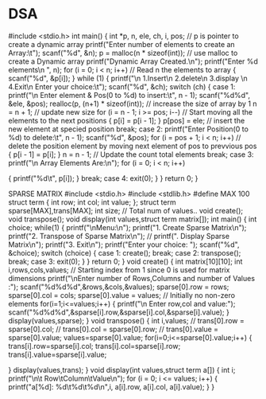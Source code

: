 # DSA
#include <stdio.h>
int main()
{
 int *p, n, ele, ch, i, pos; // p is pointer to create a dynamic array
 printf("Enter number of elements to create an Array:\t");
 scanf("%d", &n);
 p = malloc(n * sizeof(int)); // use malloc to create a Dynamic array
 printf("Dynamic Array Created.\n");
 printf("Enter %d elements\n ", n);
 for (i = 0; i < n; i++) // Read n the elements to array
 {
 scanf("%d", &p[i]);
 }
 while (1)
 {
 printf("\n 1.Insert\n 2.delete\n 3.display \n 4.Exit\n Enter your
choice:\t");
 scanf("%d", &ch);
 switch (ch)
 {
 case 1:
 printf("\n Enter element & Pos(0 to %d) to insert:\t", n - 1);
 scanf("%d%d", &ele, &pos);
 realloc(p, (n+1) * sizeof(int)); // increase the size of array by 1
 n = n + 1; // update new size
 for (i = n - 1; i >= pos; i--) // Start moving all the elements to the
next positions
 {
 p[i] = p[i - 1];
 }
 p[pos] = ele; // insert the new element at specied position
 break;
 case 2:
 printf("Enter Position(0 to %d) to delete:\t", n - 1);
 scanf("%d", &pos);
 for (i = pos + 1; i < n; i++) // delete the position element by moving
next element of pos to prevvious pos
 {
 p[i - 1] = p[i];
 }
 n = n - 1; // Update the count total elements
 break;
 case 3:
 printf("\n Array Elements Are:\n");
 for (i = 0; i < n; i++)

 {
 printf("%d\t", p[i]);
 }
 break;
 case 4:
 exit(0);
 }
 }
 return 0;
} 

SPARSE MATRIX
#include <stdio.h>
#include <stdlib.h>
#define MAX 100
struct term {
 int row;
 int col;
 int value;
};
struct term sparse[MAX],trans[MAX];
int size; // Total num of values..
void create();
void transpose();
void display(int values,struct term matrix[]);
int main() {
 int choice;
 while(1) {
 printf("\nMenu:\n");
 printf("1. Create Sparse Matrix\n");
 printf("2. Transpose of Sparse Matrix\n");
 // printf(". Display Sparse Matrix\n");
 printf("3. Exit\n");
 printf("Enter your choice: ");
 scanf("%d", &choice);
 switch (choice) {
 case 1:
 create();
 break;
 case 2:
 transpose();
 break;
 case 3:
 exit(0);
 }
 }
 return 0;
}
void create() {
 int matrix[10][10];
 int i,rows,cols,values; // Starting index from 1 since 0 is used for
matrix dimensions
 printf("\nEnter number of Rows,Columns and number of Values :");
 scanf("%d%d%d",&rows,&cols,&values);
 sparse[0].row = rows;
 sparse[0].col = cols;
 sparse[0].value = values; // Initially no non-zero elements
 for(i=1;i<=values;i++)
 {
 printf("\n Enter row,col and value:");
 scanf("%d%d%d",&sparse[i].row,&sparse[i].col,&sparse[i].value);
 }
 display(values,sparse);
}
void transpose() {
 int i,values;
 // trans[0].row = sparse[0].col;
 // trans[0].col = sparse[0].row;
 // trans[0].value = sparse[0].value;
 values=sparse[0].value;
 for(i=0;i<=sparse[0].value;i++)
 {
 trans[i].row=sparse[i].col;
 trans[i].col=sparse[i].row;
 trans[i].value=sparse[i].value;

 }
 display(values,trans);
}
void display(int values,struct term a[]) {
 int i;
 printf("\n\t Row\tColumn\tValue\n");
 for (i = 0; i <= values; i++) {
 printf("a[%d]: %d\t%d\t%d\n",i, a[i].row, a[i].col, a[i].value);
 }
} 
